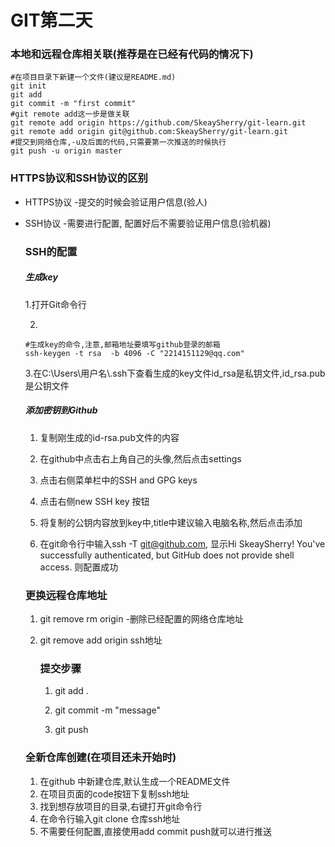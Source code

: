 # GIT第二天

### 本地和远程仓库相关联(推荐是在已经有代码的情况下)

```
#在项目目录下新建一个文件(建议是README.md)
git init 
git add
git commit -m "first commit"
#git remote add这一步是做关联
git remote add origin https://github.com/SkeaySherry/git-learn.git
git remote add origin git@github.com:SkeaySherry/git-learn.git
#提交到网络仓库,-u及后面的代码,只需要第一次推送的时候执行
git push -u origin master
```

### HTTPS协议和SSH协议的区别

- HTTPS协议 -提交的时候会验证用户信息(验人)

- SSH协议 -需要进行配置, 配置好后不需要验证用户信息(验机器)

  

  ### SSH的配置

  ##### 生成key

  1.打开Git命令行

  2.

  ```3.zai
  #生成key的命令,注意,邮箱地址要填写github登录的邮箱
  ssh-keygen -t rsa  -b 4096 -C "2214151129@qq.com"
  ```

  3.在C:\Users\用户名\\.ssh下查看生成的key文件id_rsa是私钥文件,id_rsa.pub是公钥文件

  ##### 添加密钥到Github

  1. 复制刚生成的id-rsa.pub文件的内容

  2. 在github中点击右上角自己的头像,然后点击settings

  3. 点击右侧菜单栏中的SSH and GPG keys

  4. 点击右侧new SSH key 按钮

  5. 将复制的公钥内容放到key中,title中建议输入电脑名称,然后点击添加

  6. 在git命令行中输入ssh -T git@github.com, 显示Hi SkeaySherry! You've successfully authenticated, but GitHub does not provide shell access. 则配置成功

    ###  更换远程仓库地址

     1. git remove rm origin -删除已经配置的网络仓库地址

     2. git remove add origin ssh地址

        

        ### 提交步骤

        1. git add .

        2. git commit -m "message"
        3. git push 
     
     ### 全新仓库创建(在项目还未开始时)

     1. 在github 中新建仓库,默认生成一个README文件
     2. 在项目页面的code按钮下复制ssh地址
     3. 找到想存放项目的目录,右键打开git命令行
     4. 在命令行输入git clone 仓库ssh地址
     5. 不需要任何配置,直接使用add commit push就可以进行推送